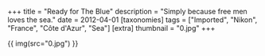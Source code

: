 +++
title = "Ready for The Blue"
description = "Simply because free men loves the sea."
date = 2012-04-01
[taxonomies]
tags = ["Imported", "Nikon", "France", "Côte d'Azur", "Sea"]
[extra]
thumbnail = "0.jpg"
+++

{{ img(src="0.jpg") }}
